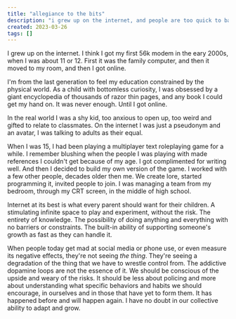 ```yaml
---
title: "allegiance to the bits"
description: "i grew up on the internet, and people are too quick to bail on it"
created: 2023-03-26
tags: []
---
```


I grew up on the internet. I think I got my first 56k modem in the eary 2000s, when I was about 11 or 12. First it was the family computer, and then it moved to my room, and then I got online. 

I'm from the last generation to feel my education constrained by the physical world. As a child with bottomless curiosity, I was obsessed by a giant encyclopedia of thousands of razor thin pages, and any book I could get my hand on. It was never enough. Until I got online.

In the real world I was a shy kid, too anxious to open up, too weird and gifted to relate to classmates. On the internet I was just a pseudonym and an avatar, I was talking to adults as their equal. 

When I was 15, I had been playing a multiplayer text roleplaying game for a while. I remember blushing when the people I was playing with made references I couldn't get because of my age. I got complimented for writing well. 
And then I decided to build my own version of the game. I worked with a few other people, decades older then me. We create lore, started programming it, invited people to join. I was managing a team from my bedroom, through my CRT screen, in the middle of high school. 

Internet at its best is what every parent should want for their children. A stimulating infinite space to play and experiment, without the risk. The entirety of knowledge. The possibility of doing anything and everything with no barriers or constraints. The built-in ability of supporting someone's growth as fast as they can handle it.  

When people today get mad at social media or phone use, or even measure its negative effects, they're not seeing *the thing*. They're seeing a degradation of the thing that we have to wrestle control from. The addictive dopamine loops are not the essence of it. 
We should be conscious of the upside and weary of the risks. It should be less about policing and more about understanding what specific behaviors and habits we should encourage, in ourselves and in those that have yet to form them. 
It has happened before and will happen again. I have no doubt in our collective ability to adapt and grow. 
